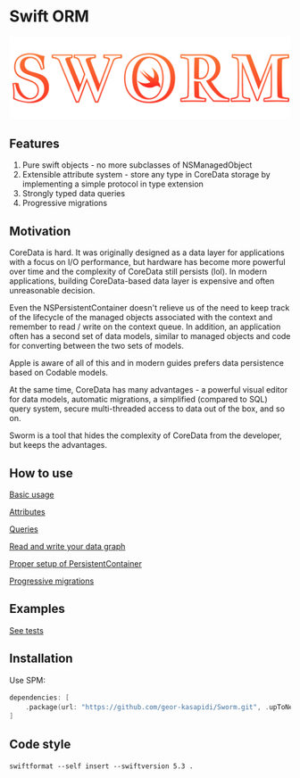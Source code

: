 # Swift ORM

![SWORM](logo.svg)

## Features

1) Pure swift objects - no more subclasses of NSManagedObject
2) Extensible attribute system - store any type in CoreData storage by implementing a simple protocol in type extension
3) Strongly typed data queries
4) Progressive migrations

## Motivation

CoreData is hard. It was originally designed as a data layer for applications with a focus on I/O performance, but hardware has become more powerful over time and the complexity of CoreData still persists (lol). In modern applications, building CoreData-based data layer is expensive and often unreasonable decision.

Even the NSPersistentContainer doesn't relieve us of the need to keep track of the lifecycle of the managed objects associated with the context and remember to read / write on the context queue. In addition, an application often has a second set of data models, similar to managed objects and code for converting between the two sets of models.

Apple is aware of all of this and in modern guides prefers data persistence based on Codable models.

At the same time, CoreData has many advantages - a powerful visual editor for data models, automatic migrations, a simplified (compared to SQL) query system, secure multi-threaded access to data out of the box, and so on.

Sworm is a tool that hides the complexity of CoreData from the developer, but keeps the advantages.

## How to use

[Basic usage](docs/basic_usage.md)

[Attributes](docs/attributes.md)

[Queries](docs/queries.md)

[Read and write your data graph](docs/read_write.md)

[Proper setup of PersistentContainer](docs/setup_pc.md)

[Progressive migrations](docs/migrations.md)

## Examples

[See tests](/Tests/SwormTests/)

## Installation

Use SPM:

``` swift
dependencies: [
    .package(url: "https://github.com/geor-kasapidi/Sworm.git", .upToNextMajor(from: "1.0.0"))
]
```

## Code style

`swiftformat --self insert --swiftversion 5.3 .`
